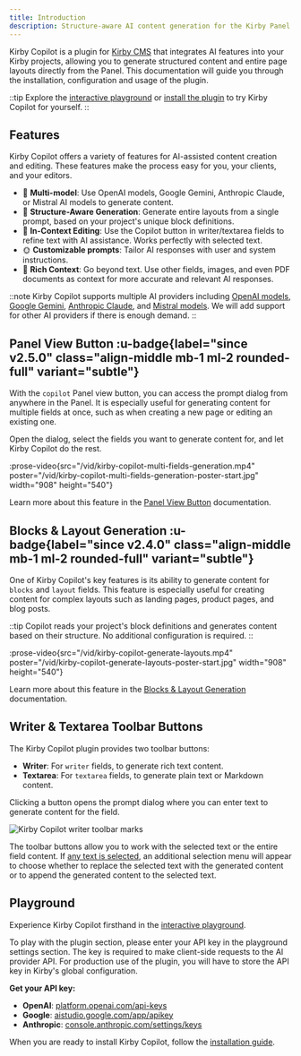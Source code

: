 ```yaml
---
title: Introduction
description: Structure-aware AI content generation for the Kirby Panel.
---
```


Kirby Copilot is a plugin for [Kirby CMS](https://getkirby.com) that integrates AI features into your Kirby projects, allowing you to generate structured content and entire page layouts directly from the Panel. This documentation will guide you through the installation, configuration and usage of the plugin.

::tip
Explore the [interactive playground](https://try.kirbycopilot.com) or [install the plugin](/docs/copilot/getting-started/installation) to try Kirby Copilot for yourself.
::

## Features

Kirby Copilot offers a variety of features for AI-assisted content creation and editing. These features make the process easy for you, your clients, and your editors.

- 🦙 **Multi-model**: Use OpenAI models, Google Gemini, Anthropic Claude, or Mistral AI models to generate content.
- 🧱 **Structure-Aware Generation**: Generate entire layouts from a single prompt, based on your project's unique block definitions.
- 📇 **In-Context Editing**: Use the Copilot button in writer/textarea fields to refine text with AI assistance. Works perfectly with selected text.
- 🌞 **Customizable prompts**: Tailor AI responses with user and system instructions.
- 🎀 **Rich Context**: Go beyond text. Use other fields, images, and even PDF documents as context for more accurate and relevant AI responses.

::note
Kirby Copilot supports multiple AI providers including [OpenAI models](https://platform.openai.com/docs/models), [Google Gemini](https://ai.google.dev/gemini-api), [Anthropic Claude](https://www.anthropic.com/claude), and [Mistral models](https://mistral.ai). We will add support for other AI providers if there is enough demand.
::

## Panel View Button :u-badge{label="since v2.5.0" class="align-middle mb-1 ml-2 rounded-full" variant="subtle"}

With the `copilot` Panel view button, you can access the prompt dialog from anywhere in the Panel. It is especially useful for generating content for multiple fields at once, such as when creating a new page or editing an existing one.

Open the dialog, select the fields you want to generate content for, and let Kirby Copilot do the rest.

:prose-video{src="/vid/kirby-copilot-multi-fields-generation.mp4" poster="/vid/kirby-copilot-multi-fields-generation-poster-start.jpg" width="908" height="540"}

Learn more about this feature in the [Panel View Button](/docs/copilot/usage/view-button) documentation.

## Blocks & Layout Generation :u-badge{label="since v2.4.0" class="align-middle mb-1 ml-2 rounded-full" variant="subtle"}

One of Kirby Copilot's key features is its ability to generate content for `blocks` and `layout` fields. This feature is especially useful for creating content for complex layouts such as landing pages, product pages, and blog posts.

::tip
Copilot reads your project's block definitions and generates content based on their structure. No additional configuration is required.
::

:prose-video{src="/vid/kirby-copilot-generate-layouts.mp4" poster="/vid/kirby-copilot-generate-layouts-poster-start.jpg" width="908" height="540"}

Learn more about this feature in the [Blocks & Layout Generation](/docs/copilot/usage/blocks-and-layouts) documentation.

## Writer & Textarea Toolbar Buttons

The Kirby Copilot plugin provides two toolbar buttons:

- **Writer**: For `writer` fields, to generate rich text content.
- **Textarea**: For `textarea` fields, to generate plain text or Markdown content.

Clicking a button opens the prompt dialog where you can enter text to generate content for the field.

![Kirby Copilot writer toolbar marks](/img/kirby-copilot-writer-prompt.png)

The toolbar buttons allow you to work with the selected text or the entire field content. If [any text is selected](/docs/copilot/usage/toolbar-buttons#selected-text), an additional selection menu will appear to choose whether to replace the selected text with the generated content or to append the generated content to the selected text.

## Playground

Experience Kirby Copilot firsthand in the [interactive playground](https://try.kirbycopilot.com).

To play with the plugin section, please enter your API key in the playground settings section. The key is required to make client-side requests to the AI provider API. For production use of the plugin, you will have to store the API key in Kirby's global configuration.

**Get your API key:**

- **OpenAI**: [platform.openai.com/api-keys](https://platform.openai.com/api-keys)
- **Google**: [aistudio.google.com/app/apikey](https://aistudio.google.com/app/apikey)
- **Anthropic**: [console.anthropic.com/settings/keys](https://console.anthropic.com/settings/keys)

When you are ready to install Kirby Copilot, follow the [installation guide](/docs/copilot/getting-started/installation).

